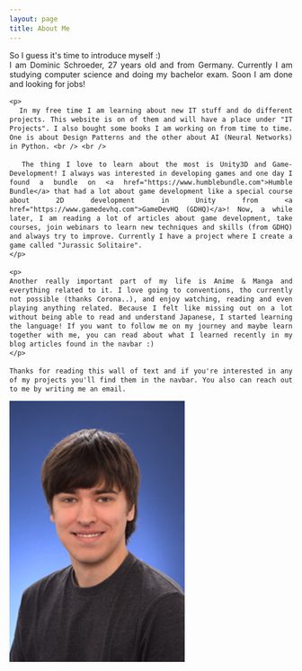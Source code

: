 ```yaml
---
layout: page
title: About Me
---
```

<section id="banner" style="padding: 0;">
  <div class="content" style="text-align: justify">
    <p>
      So I guess it's time to introduce myself :) <br />
      I am Dominic Schroeder, 27 years old and from Germany. Currently I am studying computer science and doing my bachelor exam. Soon I am done and looking for jobs!
    </p>

    <p>
      In my free time I am learning about new IT stuff and do different projects. This website is on of them and will have a place under "IT Projects". I also bought some books I am working on from time to time. One is about Design Patterns and the other about AI (Neural Networks) in Python. <br /> <br />

      The thing I love to learn about the most is Unity3D and Game-Development! I always was interested in developing games and one day I found a bundle on <a href="https://www.humblebundle.com">Humble Bundle</a> that had a lot about game development like a special course about 2D development in Unity from <a href="https://www.gamedevhq.com">GameDevHQ (GDHQ)</a>! Now, a while later, I am reading a lot of articles about game development, take courses, join webinars to learn new techniques and skills (from GDHQ) and always try to improve. Currently I have a project where I create a game called "Jurassic Solitaire".
    </p>

    <p>
    Another really important part of my life is Anime & Manga and everything related to it. I love going to conventions, tho currently not possible (thanks Corona..), and enjoy watching, reading and even playing anything related. Because I felt like missing out on a lot without being able to read and understand Japanese, I started learning the language! If you want to follow me on my journey and maybe learn together with me, you can read about what I learned recently in my blog articles found in the navbar :)
    </p>

    Thanks for reading this wall of text and if you're interested in any of my projects you'll find them in the navbar. You also can reach out to me by writing me an email.
  </div>
  <span class="image object">
    <img src="../assets/images/Foto_von_mir.jpg" style="width: 62%; height: 62%;" alt="About" />
  </span>
</section>
